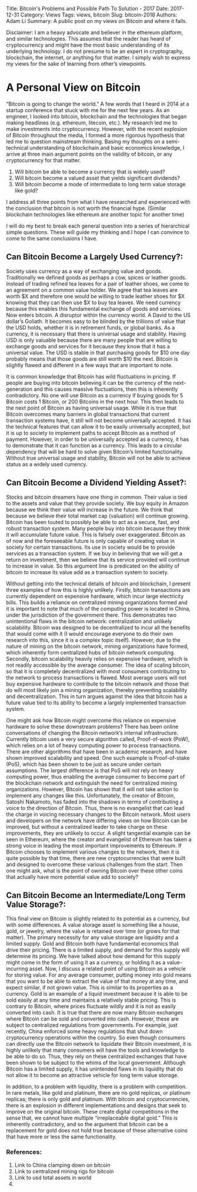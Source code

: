 Title: Bitcoin's Problems and Possible Path To Solution - 2017
Date: 2017-12-31
Category: Views
Tags: views, bitcoin
Slug: bitcoin-2018
Authors: Adam Li
Summary: A public post on my views on Bitcoin and where it fails.

Disclaimer: I am a heavy advocate and believer in the ethereum platform, and similar technologies. This assumes that the reader has heard of cryptocurrency and might have the most basic understanding of its underlying technology. I do not presume to be an expert in cryptography, blockchain, the internet, or anything for that matter. I simply wish to express my views for the sake of learning from other’s viewpoints.

# A Personal View on Bitcoin
“Bitcoin is going to change the world.” A few words that I heard in 2014 at a startup conference that stuck with me for the next few years. As an engineer, I looked into bitcoin, blockchain and the technologies that began making headlines (e.g. ethereum, litecoin, etc.). My research led me to make investments into cryptocurrency. However, with the recent explosion of Bitcoin throughout the media, I formed a more rigorous hypothesis that led me to question mainstream thinking. Basing my thoughts on a semi-technical understanding of blockchain and basic economics knowledge, I arrive at three main argument points on the validity of bitcoin, or any cryptocurrency for that matter. 

1) Will bitcoin be able to become a currency that is widely used? 
2) Will bitcoin become a valued asset that yields significant dividends? 
3) Will bitcoin become a mode of intermediate to long term value storage like gold? 

I address all three points from what I have researched and experienced with the conclusion that bitcoin is not worth the financial hype. (Similar blockchain technologies like ethereum are another topic for another time)

I will do my best to break each general question into a series of hierarchical simple questions. These will guide my thinking and I hope I can convince to come to the same conclusions I have. 

## Can Bitcoin Become a Largely Used Currency?:
Society uses currency as a way of exchanging value and goods. Traditionally we defined goods as perhaps a cow, spices or leather goods. Instead of trading refined tea leaves for a pair of leather shoes, we come to an agreement on a common value holder. We agree that tea leaves are worth $X and therefore one would be willing to trade leather shoes for $X knowing that they can then use $X to buy tea leaves. We need currency because this enables this fundamental exchange of goods and services. Now enters bitcoin. A disruptor within the currency world. A David to the US dollar’s Goliath. It becomes easy to be blinded by the trillions of value that the USD holds, whether it is in retirement funds, or global banks. As a currency, it is necessary that there is universal usage and stability. Having USD is only valuable because there are many people that are willing to exchange goods and services for it because they know that it has a universal value. The USD is stable in that purchasing goods for $10 one day probably means that those goods are still worth $10 the next. Bitcoin is slightly flawed and different in a few ways that are important to note.

It is common knowledge that Bitcoin has wild fluctuations in pricing. If people are buying into bitcoin believing it can be the currency of the next-generation and this causes massive fluctuations, then this is inherently contradictory. No one will use Bitcoin as a currency if buying goods for 5 Bitcoin costs 1 Bitcoin, or 200 Bitcoins in the next hour. This then leads to the next point of Bitcoin as having universal usage. While it is true that Bitcoin overcomes many barriers in global transactions that current transaction systems have, it still will not become universally accepted. It has the technical features that can allow it to be easily universally accepted, but it is up to society to implement paths to accept Bitcoin as a method of payment. However, in order to be universally accepted as a currency, it has to demonstrate that it can function as a currency. This leads to a circular dependency that will be hard to solve given Bitcoin’s limited functionality. Without true universal usage and stability, Bitcoin will not be able to achieve status as a widely used currency.

## Can Bitcoin Become a Dividend Yielding Asset?:
Stocks and bitcoin dreamers have one thing in common. Their value is tied to the assets and value that they provide society. We buy equity in Amazon because we think their value will increase in the future. We think that because we believe their total market cap (valuation) will continue growing. Bitcoin has been touted to possibly be able to act as a secure, fast, and robust transaction system. Many people buy into bitcoin because they think it will accumulate future value. This is falsely over exaggerated. Bitcoin as of now and the foreseeable future is only capable of creating value in society for certain transactions. Its use in society would be to provide services as a transaction system. If we buy in believing that we will get a return on investment, then we believe that its service provided will continue to increase in value. So this argument line is predicated on the ability of bitcoin to increase its value add as a transaction system to society. 

Without getting into the technical details of bitcoin and blockchain, I present three examples of how this is highly unlikely. Firstly, bitcoin transactions are currently dependent on expensive hardware, which incur large electricity bills. This builds a reliance on centralized mining organizations formed and it is important to note that much of the computing power is located in China, under the jurisdiction of the government there. This demonstrates two unintentional flaws in the bitcoin network: centralization and unlikely scalability. Bitcoin was designed to be decentralized to incur all the benefits that would come with it (I would encourage everyone to do their own research into this, since it is a complex topic itself). However, due to the nature of mining on the bitcoin network, mining organizations have formed, which inherently form centralized hubs of bitcoin network computing. Secondly, bitcoin scalability heavily relies on expensive hardware, which is not readily accessible by the average consumer. The idea of scaling bitcoin, so that it is completely decentralized with most consumers contributing to the network to process transactions is flawed. Most average users will not buy expensive hardware to contribute to the bitcoin network and those that do will most likely join a mining organization, thereby preventing scalability and decentralization. This in turn argues against the idea that bitcoin has a future value tied to its ability to become a largely implemented transaction system. 

One might ask how Bitcoin might overcome this reliance on expensive hardware to solve these downstream problems? There has been online conversations of changing the Bitcoin network’s internal infrastructure. Currently bitcoin uses a very secure algorithm called, Proof-of-work (PoW), which relies on a lot of heavy computing power to process transactions. There are other algorithms that have been in academic research, and have shown improved scalability and speed. One such example is Proof-of-stake (PoS), which has been shown to be just as secure under certain assumptions. The largest difference is that PoS will not rely on heavy computing power, thus enabling the average consumer to become part of the blockchain network and extinguish the need for centralized mining organizations. However, Bitcoin has shown that it will not take action to implement any changes like this. Unfortunately, the creator of Bitcoin, Satoshi Nakamoto, has faded into the shadows in terms of contributing a voice to the direction of Bitcoin. Thus, there is no evangelist that can lead the charge in voicing necessary changes to the Bitcoin network. Most users and developers on the network have differing views on how Bitcoin can be improved, but without a centralized leader to take charge on these improvements, they are unlikely to occur. A slight tangential example can be seen in Ethereum, where the creator and evangelist of Ethereum has taken a strong voice in leading the most important improvements to Ethereum. If Bitcoin chooses to implement various changes to the network, then it is quite possible by that time, there are new cryptocurrencies that were built and designed to overcome these various challenges from the start. Then one might ask, what is the point of owning Bitcoin over these other coins that actually have more potential value add to society? 

## Can Bitcoin Become an Intermediate/Long Term Value Storage?:
This final view on Bitcoin is slightly related to its potential as a currency, but with some differences. A value storage asset is something like a house, gold, or jewelry, where the value is retained over time (or grows for that matter). The primary necessity for any value storage are liquidity and a limited supply. Gold and Bitcoin both have fundamental economics that drive their pricing. There is a limited supply, and demand for this supply will determine its pricing. We have talked about how demand for this supply might come in the form of using it as a currency, or holding it as a value-incurring asset. Now, I discuss a related point of using Bitcoin as a vehicle for storing value. For any average consumer, putting money into gold means that you want to be able to extract the value of that money at any time, and expect similar, if not grown value. This is similar to its properties as a currency. Gold is an example of a liquid investment because it is able to be sold easily at any time and maintains a relatively stable pricing. This is contrary to Bitcoin, where prices fluctuate wildly and it is not as easily converted into cash. It is true that there are now many Bitcoin exchanges where Bitcoin can be sold and converted into cash. However, these are subject to centralized regulations from governments. For example, just recently, China enforced some heavy regulations that shut down cryptocurrency operations within the country. So even though consumers can directly use the Bitcoin network to liquidate their Bitcoin investment, it is highly unlikely that many consumers will have the tools and knowledge to be able to do so. Thus, they rely on these centralized exchanges that have been shown to be subject to the whims of the local government. Although Bitcoin has a limited supply, it has unintended flaws in its liquidity that do not allow it to become an attractive vehicle for long term value storage.

In addition, to a problem with liquidity, there is a problem with competition. In rare metals, like gold and platinum, there are no gold replicas, or platinum replicas; there is only gold and platinum. With bitcoin and cryptocurrencies, there is an explosion in different implementations and designs that seek to improve on the original bitcoin. These create digital competitions in the sense that, we cannot have multiple “irreplaceable digital gold.” This is inherently contradictory, and so the argument that bitcoin can be a replacement for gold does not hold true because of these alternative coins that have more or less the same functionality.

### References:
1.  Link to China clamping down on bitcoin 
2.  Link to centralized mining rigs for bitcoin
3.  Link to usd total assets in world
4.  

